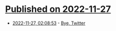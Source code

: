 # [Published on 2022-11-27](index.md)

* [2022-11-27, 02:08:53](https://news.ycombinator.com/item?id=33759340) - [Bye, Twitter](https://www.tbray.org/ongoing/When/202x/2022/11/26/Bye-Twitter)
